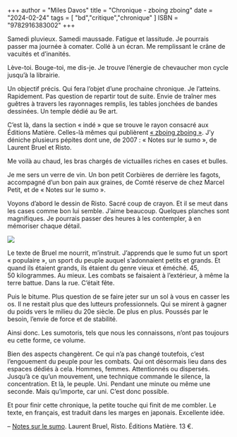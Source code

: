 +++
author = "Miles Davos"
title = "Chronique - zboing zboing"
date = "2024-02-24"
tags = [
    "bd","critique","chronique"
]
ISBN = "9782916383002"
+++

Samedi pluvieux. Samedi maussade. Fatigue et lassitude. Je pourrais passer ma journée à comater. Collé à un écran. Me remplissant le crâne de vacuités et d’inanités.

Lève-toi. Bouge-toi, me dis-je. Je trouve l’énergie de chevaucher mon cycle jusqu’à la librairie.

Un objectif précis. Qui fera l’objet d’une prochaine chronique. Je l’atteins. Rapidement. Pas question de repartir tout de suite. Envie de traîner mes guêtres à travers les rayonnages remplis, les tables jonchées de bandes dessinées. Un temple dédié au 9e art.

C’est là, dans la section « indé » que se trouve le rayon consacré aux Éditions Matière. Celles-là mêmes qui publièrent [« zboing zboing »](https://sillon-fictionnel.club/post/zboing-zboing/). J’y déniche plusieurs pépites dont une, de 2007 : « Notes sur le sumo », de Laurent Bruel et Risto.

Me voilà au chaud, les bras chargés de victuailles riches en cases et bulles.

Je me sers un verre de vin. Un bon petit Corbières de derrière les fagots, accompagné d’un bon pain aux graines, de Comté réserve de chez Marcel Petit, et de « Notes sur le sumo ».

Voyons d’abord le dessin de Risto. Sacré coup de crayon. Et il se meut dans les cases comme bon lui semble. J’aime beaucoup. Quelques planches sont magnifiques. Je pourrais passer des heures à les contempler, à en mémoriser chaque détail.

![](/images/notes-sur-le-sumo.jpeg)

Le texte de Bruel me nourrit, m’instruit. J’apprends que le sumo fut un sport « populaire », un sport du peuple auquel s’adonnaient petits et grands. Et quand ils étaient grands, ils étaient du genre vieux et éméché. 45, 50 kilogrammes. Au mieux. Les combats se faisaient à l’extérieur, à même la terre battue. Dans la rue. C’était fête.

Puis le bitume. Plus question de se faire jeter sur un sol à vous en casser les os. Il ne restait plus que des lutteurs professionnels. Qui se mirent à gagner du poids vers le milieu du 20e siècle. De plus en plus. Poussés par le besoin, l’envie de force et de stabilité.

Ainsi donc. Les sumotoris, tels que nous les connaissons, n’ont pas toujours eu cette forme, ce volume.

Bien des aspects changèrent. Ce qui n’a pas changé toutefois, c’est l’engouement du peuple pour les combats. Qui ont désormais lieu dans des espaces dédiés à cela. Hommes, femmes. Attentionnés ou dispersés. Jusqu’à ce qu’un mouvement, une technique commande le silence, la concentration. Et là, le peuple. Uni. Pendant une minute ou même une seconde. Mais qu’importe, car uni. C’est donc possible.

Et pour finir cette chronique, la petite touche qui finit de me combler. Le texte, en français, est traduit dans les marges en japonais. Excellente idée.

–
[Notes sur le sumo](https://www.matiere.org/livres/notes-sur-le-sumo/). Laurent Bruel, Risto. Éditions Matière. 13 €.
